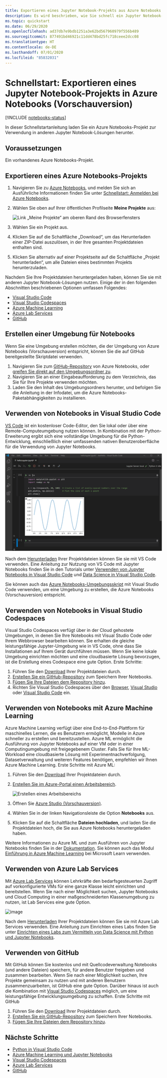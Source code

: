 ```yaml
---
title: Exportieren eines Jupyter Notebook-Projekts aus Azure Notebooks (Vorschauversion)
description: Es wird beschrieben, wie Sie schnell ein Jupyter Notebook-Projekt exportieren können.
ms.topic: quickstart
ms.date: 06/29/2020
ms.openlocfilehash: ad37db7e9bdb1251a3e62bd567960979f556b489
ms.sourcegitcommit: 877491bd46921c11dd478bd25fc718ceee2dcc08
ms.translationtype: HT
ms.contentlocale: de-DE
ms.lasthandoff: 07/01/2020
ms.locfileid: "85832031"
---
```

# <a name="quickstart-export-a-jupyter-notebook-project-in-azure-notebooks-preview"></a>Schnellstart: Exportieren eines Jupyter Notebook-Projekts in Azure Notebooks (Vorschauversion)

[!INCLUDE [notebooks-status](../../includes/notebooks-status.md)]

In dieser Schnellstartanleitung laden Sie ein Azure Notebooks-Projekt zur Verwendung in anderen Jupyter Notebook-Lösungen herunter. 

## <a name="prerequisites"></a>Voraussetzungen
Ein vorhandenes Azure Notebooks-Projekt.

## <a name="export-an-azure-notebooks-project"></a>Exportieren eines Azure Notebooks-Projekts

1. Navigieren Sie zu [Azure Notebooks](https://notebooks.azure.com), und melden Sie sich an Ausführliche Informationen finden Sie unter [Schnellstart: Anmelden bei Azure Notebooks](quickstart-sign-in-azure-notebooks.md).

1. Wählen Sie oben auf Ihrer öffentlichen Profilseite **Meine Projekte** aus:

    ![Link „Meine Projekte“ am oberen Rand des Browserfensters](media/quickstarts/my-projects-link.png)

1. Wählen Sie ein Projekt aus.
1. Klicken Sie auf die Schaltfläche „Download“, um das Herunterladen einer ZIP-Datei auszulösen, in der Ihre gesamten Projektdateien enthalten sind.
1. Klicken Sie alternativ auf einer Projektseite auf die Schaltfläche „Projekt herunterladen“, um alle Dateien eines bestimmten Projekts herunterzuladen.

Nachdem Sie Ihre Projektdateien heruntergeladen haben, können Sie sie mit anderen Jupyter Notebook-Lösungen nutzen. Einige der in den folgenden Abschnitten beschriebenen Optionen umfassen Folgendes: 
- [Visual Studio Code](#use-notebooks-in-visual-studio-code)
- [Visual Studio Codespaces](#use-notebooks-in-visual-studio-codespaces)
- [Azure Machine Learning](#use-notebooks-with-azure-machine-learning)
- [Azure Lab Services](#use-azure-lab-services)
- [GitHub](#use-github)

## <a name="create-an-environment-for-notebooks"></a>Erstellen einer Umgebung für Notebooks

Wenn Sie eine Umgebung erstellen möchten, die der Umgebung von Azure Notebooks (Vorschauversion) entspricht, können Sie die auf GitHub bereitgestellte Skriptdatei verwenden.

1. Navigieren Sie zum [GitHub-Repository](https://github.com/microsoft/AzureNotebooks) von Azure Notebooks, oder [greifen Sie direkt auf den Umgebungsordner zu](https://aka.ms/aznbrequirementstxt).
1. Navigieren Sie an einer Eingabeaufforderung zu dem Verzeichnis, das Sie für Ihre Projekte verwenden möchten.
1. Laden Sie den Inhalt des Umgebungsordners herunter, und befolgen Sie die Anleitung in der Infodatei, um die Azure Notebooks-Paketabhängigkeiten zu installieren.


## <a name="use-notebooks-in-visual-studio-code"></a>Verwenden von Notebooks in Visual Studio Code

[VS Code](https://code.visualstudio.com/) ist ein kostenloser Code-Editor, den Sie lokal oder über eine Remote-Computeumgebung nutzen können. In Kombination mit der Python-Erweiterung ergibt sich eine vollständige Umgebung für die Python-Entwicklung, einschließlich einer umfassenden nativen Benutzeroberfläche für die Verwendung von Jupyter Notebooks. 

![Jupyter Notebook-Unterstützung für VS Code](media/vs-code-jupyter-notebook.png)

Nach dem [Herunterladen](#export-an-azure-notebooks-project) Ihrer Projektdateien können Sie sie mit VS Code verwenden. Eine Anleitung zur Nutzung von VS Code mit Jupyter Notebooks finden Sie in den Tutorials unter [Verwenden von Jupyter Notebooks in Visual Studio Code](https://code.visualstudio.com/docs/python/jupyter-support) und [Data Science in Visual Studio Code](https://code.visualstudio.com/docs/python/data-science-tutorial).

Sie können auch das [Azure Notebooks-Umgebungsskript](#create-an-environment-for-notebooks) mit Visual Studio Code verwenden, um eine Umgebung zu erstellen, die Azure Notebooks (Vorschauversion) entspricht.

## <a name="use-notebooks-in-visual-studio-codespaces"></a>Verwenden von Notebooks in Visual Studio Codespaces

Visual Studio Codespaces verfügt über in der Cloud gehostete Umgebungen, in denen Sie Ihre Notebooks mit Visual Studio Code oder Ihrem Webbrowser bearbeiten können. Sie erhalten die gleiche leistungsfähige Jupyter-Umgebung wie in VS Code, ohne dass Sie Installationen auf Ihrem Gerät durchführen müssen. Wenn Sie keine lokale Umgebung einrichten möchten und eine cloudbasierte Lösung bevorzugen, ist die Erstellung eines Codespace eine gute Option. Erste Schritte:

1. Führen Sie den [Download](#export-an-azure-notebooks-project) Ihrer Projektdateien durch.
1. [Erstellen Sie ein GitHub-Repository](https://help.github.com/github/getting-started-with-github/create-a-repo) zum Speichern Ihrer Notebooks. 
1. [Fügen Sie Ihre Dateien dem Repository hinzu](https://help.github.com/github/managing-files-in-a-repository/adding-a-file-to-a-repository).
1. Richten Sie Visual Studio Codespaces über den [Browser](https://docs.microsoft.com/visualstudio/online/how-to/browser), [Visual Studio](https://docs.microsoft.com/visualstudio/online/how-to/vside) oder [Visual Studio Code](https://docs.microsoft.com/visualstudio/online/how-to/vscode) ein.

## <a name="use-notebooks-with-azure-machine-learning"></a>Verwenden von Notebooks mit Azure Machine Learning

Azure Machine Learning verfügt über eine End-to-End-Plattform für maschinelles Lernen, die es Benutzern ermöglicht, Modelle in Azure schneller zu erstellen und bereitzustellen. Azure ML ermöglicht die Ausführung von Jupyter Notebooks auf einer VM oder in einer Computingumgebung mit freigegebenem Cluster. Falls Sie für Ihre ML-Workload eine cloudbasierte Lösung mit Experimentnachverfolgung, Datasetverwaltung und weiteren Features benötigen, empfehlen wir Ihnen Azure Machine Learning. Erste Schritte mit Azure ML:

1. Führen Sie den [Download](#export-an-azure-notebooks-project) Ihrer Projektdateien durch.
1. [Erstellen Sie im Azure-Portal einen Arbeitsbereich](../machine-learning/how-to-manage-workspace.md).

   ![Erstellen eines Arbeitsbereichs](../machine-learning/media/how-to-manage-workspace/create-workspace.gif)
 
1. Öffnen Sie [Azure Studio (Vorschauversion)](https://ml.azure.com/).
1. Wählen Sie in der linken Navigationsleiste die Option **Notebooks** aus.
1. Klicken Sie auf die Schaltfläche **Dateien hochladen**, und laden Sie die Projektdateien hoch, die Sie aus Azure Notebooks heruntergeladen haben.

Weitere Informationen zu Azure ML und zum Ausführen von Jupyter Notebooks finden Sie in der [Dokumentation](../machine-learning/how-to-run-jupyter-notebooks.md). Sie können auch das Modul [Einführung in Azure Machine Learning](https://docs.microsoft.com/learn/modules/intro-to-azure-machine-learning-service/) bei Microsoft Learn verwenden.


## <a name="use-azure-lab-services"></a>Verwenden von Azure Lab Services

Mit [Azure Lab Services](https://azure.microsoft.com/services/lab-services/) können Lehrkräfte den bedarfsgesteuerten Zugriff auf vorkonfigurierte VMs für eine ganze Klasse leicht einrichten und bereitstellen. Wenn Sie nach einer Möglichkeit suchen, Jupyter Notebooks und Cloud Computing in einer maßgeschneiderten Klassenumgebung zu nutzen, ist Lab Services eine gute Option.

![image](../lab-services/media/tutorial-setup-classroom-lab/new-lab-button.png)

 Nach dem [Herunterladen](#export-an-azure-notebooks-project) Ihrer Projektdateien können Sie sie mit Azure Lab Services verwenden. Eine Anleitung zum Einrichten eines Labs finden Sie unter [Einrichten eines Labs zum Vermitteln von Data Science mit Python und Jupyter Notebooks](../lab-services/class-type-jupyter-notebook.md).

## <a name="use-github"></a>Verwenden von GitHub

Mit GitHub können Sie kostenlos und mit Quellcodeverwaltung Notebooks (und andere Dateien) speichern, für andere Benutzer freigeben und zusammen bearbeiten. Wenn Sie nach einer Möglichkeit suchen, Ihre Projekte gemeinsam zu nutzen und mit anderen Benutzern zusammenzuarbeiten, ist GitHub eine gute Option. Darüber hinaus ist auch die Kombination mit [Visual Studio Codespaces](#use-notebooks-in-visual-studio-codespaces) möglich, um eine leistungsfähige Entwicklungsumgebung zu schaffen. Erste Schritte mit GitHub

1. Führen Sie den [Download](#export-an-azure-notebooks-project) Ihrer Projektdateien durch.
1. [Erstellen Sie ein GitHub-Repository](https://help.github.com/github/getting-started-with-github/create-a-repo) zum Speichern Ihrer Notebooks. 
1. [Fügen Sie Ihre Dateien dem Repository hinzu](https://help.github.com/github/managing-files-in-a-repository/adding-a-file-to-a-repository).

## <a name="next-steps"></a>Nächste Schritte

- [Python in Visual Studio Code](https://code.visualstudio.com/docs/python/python-tutorial)
- [Azure Machine Learning und Jupyter Notebooks](../machine-learning/how-to-run-jupyter-notebooks.md)
- [Visual Studio Codespaces](https://visualstudio.microsoft.com/services/visual-studio-codespaces/)
- [Azure Lab Services](https://azure.microsoft.com/services/lab-services/)
- [GitHub](https://help.github.com/github/getting-started-with-github/)